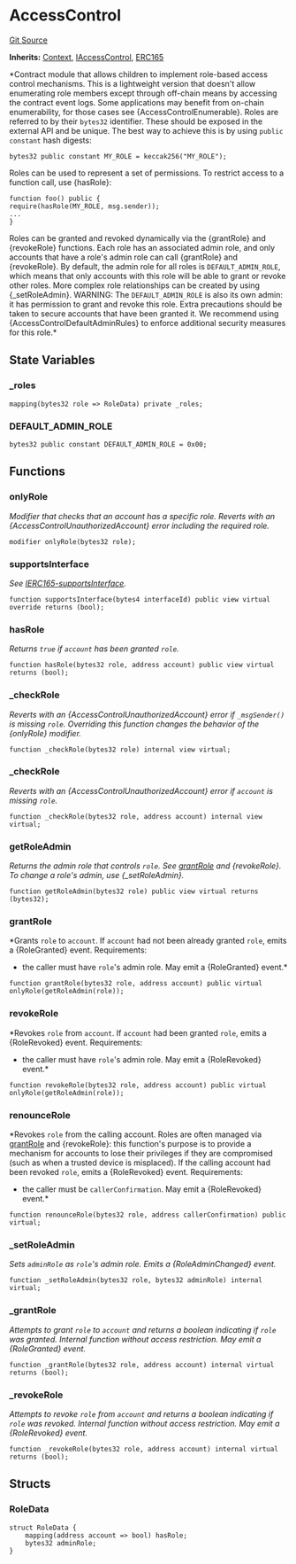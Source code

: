 # AccessControl
[Git Source](https://github.com//Team3dVidyaGames/Contracts/blob/587f423f64ab56a242c28dfa0c3602ff1cc24292/src/contracts/flattened/flattened_TCGInventory.sol)

**Inherits:**
[Context](/src/contracts/flattened/flattened_ChainlinkConsumer.sol/abstract.Context.md), [IAccessControl](/src/contracts/flattened/flattened_ChainlinkConsumer.sol/interface.IAccessControl.md), [ERC165](/src/contracts/flattened/flattened_ChainlinkConsumer.sol/abstract.ERC165.md)

*Contract module that allows children to implement role-based access
control mechanisms. This is a lightweight version that doesn't allow enumerating role
members except through off-chain means by accessing the contract event logs. Some
applications may benefit from on-chain enumerability, for those cases see
{AccessControlEnumerable}.
Roles are referred to by their `bytes32` identifier. These should be exposed
in the external API and be unique. The best way to achieve this is by
using `public constant` hash digests:
```solidity
bytes32 public constant MY_ROLE = keccak256("MY_ROLE");
```
Roles can be used to represent a set of permissions. To restrict access to a
function call, use {hasRole}:
```solidity
function foo() public {
require(hasRole(MY_ROLE, msg.sender));
...
}
```
Roles can be granted and revoked dynamically via the {grantRole} and
{revokeRole} functions. Each role has an associated admin role, and only
accounts that have a role's admin role can call {grantRole} and {revokeRole}.
By default, the admin role for all roles is `DEFAULT_ADMIN_ROLE`, which means
that only accounts with this role will be able to grant or revoke other
roles. More complex role relationships can be created by using
{_setRoleAdmin}.
WARNING: The `DEFAULT_ADMIN_ROLE` is also its own admin: it has permission to
grant and revoke this role. Extra precautions should be taken to secure
accounts that have been granted it. We recommend using {AccessControlDefaultAdminRules}
to enforce additional security measures for this role.*


## State Variables
### _roles

```solidity
mapping(bytes32 role => RoleData) private _roles;
```


### DEFAULT_ADMIN_ROLE

```solidity
bytes32 public constant DEFAULT_ADMIN_ROLE = 0x00;
```


## Functions
### onlyRole

*Modifier that checks that an account has a specific role. Reverts
with an {AccessControlUnauthorizedAccount} error including the required role.*


```solidity
modifier onlyRole(bytes32 role);
```

### supportsInterface

*See [IERC165-supportsInterface](/src/contracts/flattened/flattened_TCGInventory.sol/abstract.ERC721.md#supportsinterface).*


```solidity
function supportsInterface(bytes4 interfaceId) public view virtual override returns (bool);
```

### hasRole

*Returns `true` if `account` has been granted `role`.*


```solidity
function hasRole(bytes32 role, address account) public view virtual returns (bool);
```

### _checkRole

*Reverts with an {AccessControlUnauthorizedAccount} error if `_msgSender()`
is missing `role`. Overriding this function changes the behavior of the {onlyRole} modifier.*


```solidity
function _checkRole(bytes32 role) internal view virtual;
```

### _checkRole

*Reverts with an {AccessControlUnauthorizedAccount} error if `account`
is missing `role`.*


```solidity
function _checkRole(bytes32 role, address account) internal view virtual;
```

### getRoleAdmin

*Returns the admin role that controls `role`. See [grantRole](/src/contracts/flattened/flattened_TCGInventory.sol/abstract.AccessControl.md#grantrole) and
{revokeRole}.
To change a role's admin, use {_setRoleAdmin}.*


```solidity
function getRoleAdmin(bytes32 role) public view virtual returns (bytes32);
```

### grantRole

*Grants `role` to `account`.
If `account` had not been already granted `role`, emits a {RoleGranted}
event.
Requirements:
- the caller must have ``role``'s admin role.
May emit a {RoleGranted} event.*


```solidity
function grantRole(bytes32 role, address account) public virtual onlyRole(getRoleAdmin(role));
```

### revokeRole

*Revokes `role` from `account`.
If `account` had been granted `role`, emits a {RoleRevoked} event.
Requirements:
- the caller must have ``role``'s admin role.
May emit a {RoleRevoked} event.*


```solidity
function revokeRole(bytes32 role, address account) public virtual onlyRole(getRoleAdmin(role));
```

### renounceRole

*Revokes `role` from the calling account.
Roles are often managed via [grantRole](/src/contracts/flattened/flattened_TCGInventory.sol/abstract.AccessControl.md#grantrole) and {revokeRole}: this function's
purpose is to provide a mechanism for accounts to lose their privileges
if they are compromised (such as when a trusted device is misplaced).
If the calling account had been revoked `role`, emits a {RoleRevoked}
event.
Requirements:
- the caller must be `callerConfirmation`.
May emit a {RoleRevoked} event.*


```solidity
function renounceRole(bytes32 role, address callerConfirmation) public virtual;
```

### _setRoleAdmin

*Sets `adminRole` as ``role``'s admin role.
Emits a {RoleAdminChanged} event.*


```solidity
function _setRoleAdmin(bytes32 role, bytes32 adminRole) internal virtual;
```

### _grantRole

*Attempts to grant `role` to `account` and returns a boolean indicating if `role` was granted.
Internal function without access restriction.
May emit a {RoleGranted} event.*


```solidity
function _grantRole(bytes32 role, address account) internal virtual returns (bool);
```

### _revokeRole

*Attempts to revoke `role` from `account` and returns a boolean indicating if `role` was revoked.
Internal function without access restriction.
May emit a {RoleRevoked} event.*


```solidity
function _revokeRole(bytes32 role, address account) internal virtual returns (bool);
```

## Structs
### RoleData

```solidity
struct RoleData {
    mapping(address account => bool) hasRole;
    bytes32 adminRole;
}
```


